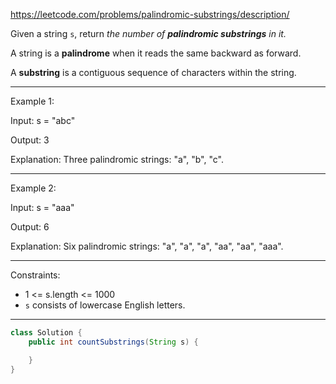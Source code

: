 https://leetcode.com/problems/palindromic-substrings/description/

Given a string `s`, return _the number of **palindromic substrings** in it._

A string is a **palindrome** when it reads the same backward as forward.

A **substring** is a contiguous sequence of characters within the string.

---

Example 1:

Input: s = "abc"

Output: 3

Explanation: Three palindromic strings: "a", "b", "c".

---

Example 2:

Input: s = "aaa"

Output: 6

Explanation: Six palindromic strings: "a", "a", "a", "aa", "aa", "aaa".

---

Constraints:

- 1 <= s.length <= 1000
- `s` consists of lowercase English letters.

---

```java
class Solution {
    public int countSubstrings(String s) {

    }
}
```
